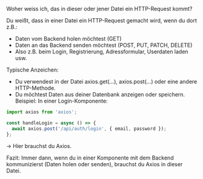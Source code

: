 Woher weiss ich, das in dieser oder jener Datei ein HTTP-Request kommt?

Du weißt, dass in einer Datei ein HTTP-Request gemacht wird, wenn du dort z.B.:

* Daten vom Backend holen möchtest (GET)
* Daten an das Backend senden möchtest (POST, PUT, PATCH, DELETE)
* Also z.B. beim Login, Registrierung, Adressformular, Userdaten laden usw.


Typische Anzeichen:

* Du verwendest in der Datei axios.get(...), axios.post(...) oder eine andere HTTP-Methode.
* Du möchtest Daten aus deiner Datenbank anzeigen oder speichern.
Beispiel:
In einer Login-Komponente:
```jsx
import axios from 'axios';

const handleLogin = async () => {
  await axios.post('/api/auth/login', { email, password });
};
```

→ Hier brauchst du Axios.

Fazit:
Immer dann, wenn du in einer Komponente mit dem Backend kommunizierst (Daten holen oder senden), brauchst du Axios in dieser Datei.